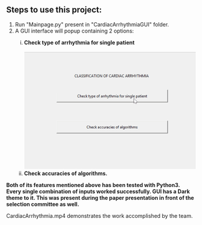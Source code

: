 <h2>Steps to use this project:</h2>
<ol>
	<li>Run "Mainpage.py" present in "CardiacArrhythmiaGUI" folder.</li>
	<li>A GUI interface will popup containing 2 options:</li>
		<ol type="i">
		<li><b>Check type of arrhythmia for single patient</b></li><br>
		<img src="https://github.com/PollenJain/Classification-Of-Cardiac-Arrhythmia/blob/CardiacArrhythmiaGUI/Resources/loading_data_for_single_patient.gif"/><br>
			<li><b>Check accuracies of algorithms.</b></li>
		</ol>
</ol>
<b>Both of its features mentioned above has been tested with Python3. Every single combination of inputs worked successfully. GUI has a Dark theme to it. This was present during the paper presentation in front of the selection committee as well.</b><br>

CardiacArrhythmia.mp4 demonstrates the work accomplished by the team.

